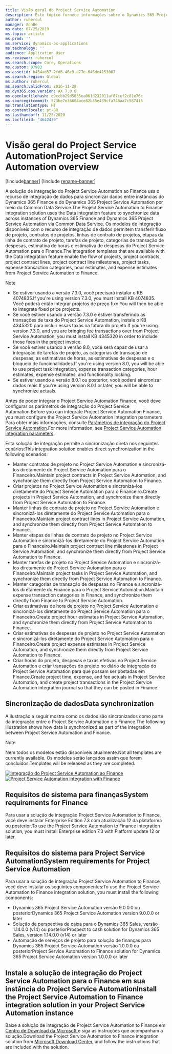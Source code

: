 ```yaml
---
title: Visão geral do Project Service Automation
description: Este tópico fornece informações sobre o Dynamics 365 Project Service Automation para a solução de integração do Dynamics 365 Finance.
author: ruhercul
manager: AnnBe
ms.date: 07/25/2019
ms.topic: article
ms.prod: ''
ms.service: dynamics-ax-applications
ms.technology: ''
audience: Application User
ms.reviewer: ruhercul
ms.search.scope: Core, Operations
ms.custom: 87983
ms.assetid: b454ad57-2fd6-46c9-a77e-646de4153067
ms.search.region: Global
ms.author: ruhercul
ms.search.validFrom: 2016-11-28
ms.dyn365.ops.version: AX 7.0.0
ms.openlocfilehash: d9ccbb29d5035ea061d232011af87cef2c81e76c
ms.sourcegitcommit: 573be7e36604ace82b35e439cfa748aa7c587415
ms.translationtype: HT
ms.contentlocale: pt-BR
ms.lasthandoff: 11/25/2020
ms.locfileid: "4642439"
---
```

# <a name="project-service-automation-overview"></a><span data-ttu-id="df989-103">Visão geral do Project Service Automation</span><span class="sxs-lookup"><span data-stu-id="df989-103">Project Service Automation overview</span></span>

[!include[banner](../includes/banner.md)]
[!include [rename-banner](~/includes/cc-data-platform-banner.md)]

<span data-ttu-id="df989-104">A solução de integração do Project Service Automation ao Finance usa o recurso de integração de dados para sincronizar dados entre instâncias do Dynamics 365 Finance e do Dynamics 365 Project Service Automation por meio do Common Data Service.</span><span class="sxs-lookup"><span data-stu-id="df989-104">The Project Service Automation to Finance integration solution uses the Data integration feature to synchronize data across instances of Dynamics 365 Finance and Dynamics 365 Project Service Automation via Common Data Service.</span></span> <span data-ttu-id="df989-105">Os modelos de integração disponíveis com o recurso de integração de dados permitem transferir fluxo de projeto, contratos de projetos, linhas de contrato de projetos, etapas da linha de contrato de projeto, tarefas de projeto, categorias de transação de despesas, estimativa de horas e estimativa de despesas do Project Service Automation para o Finance.</span><span class="sxs-lookup"><span data-stu-id="df989-105">The integration templates that are available with the Data integration feature enable the flow of projects, project contracts, project contract lines, project contract line milestones, project tasks, expense transaction categories, hour estimates, and expense estimates from Project Service Automation to Finance.</span></span>

> [!NOTE]
> - <span data-ttu-id="df989-106">Se estiver usando a versão 7.3.0, você precisará instalar o KB 4074835.</span><span class="sxs-lookup"><span data-stu-id="df989-106">If you're using version 7.3.0, you must install KB 4074835.</span></span> <span data-ttu-id="df989-107">Você poderá então integrar projetos de preço fixo.</span><span class="sxs-lookup"><span data-stu-id="df989-107">You will then be able to integrate fixed price projects.</span></span>
> - <span data-ttu-id="df989-108">Se você estiver usando a versão 7.3.0 e estiver transferindo as transações de taxa do Project Service Automation, instale o KB 4345320 para incluir essas taxas na fatura do projeto.</span><span class="sxs-lookup"><span data-stu-id="df989-108">If you're using version 7.3.0, and you are bringing fee transactions over from Project Service Automation, you must install KB 4345320 in order to include those fees in the project invoice.</span></span>
> - <span data-ttu-id="df989-109">Se você estiver usando a versão 8.0, você será capaz de usar a integração de tarefas de projeto, as categorias de transação de despesas, as estimativas de horas, as estimativas de despesas e o bloqueio de funcionalidades.</span><span class="sxs-lookup"><span data-stu-id="df989-109">If you're using version 8.0, you will be able to use project task integration, expense transaction categories, hour estimates, expense estimates, and functionality locking.</span></span>
> - <span data-ttu-id="df989-110">Se estiver usando a versão 8.0.1 ou posterior, você poderá sincronizar dados reais.</span><span class="sxs-lookup"><span data-stu-id="df989-110">If you're using version 8.0.1 or later, you will be able to synchronize actuals.</span></span>

<span data-ttu-id="df989-111">Antes de poder integrar o Project Service Automation Finance, você deve configurar os parâmetros de integração do Project Service Automation.</span><span class="sxs-lookup"><span data-stu-id="df989-111">Before you can integrate Project Service Automation Finance, you must configure the Project Service Automation integration parameters.</span></span> <span data-ttu-id="df989-112">Para obter mais informações, consulte [Parâmetros de integração do Project Service Automation](PSA-parameters.md).</span><span class="sxs-lookup"><span data-stu-id="df989-112">For more information, see [Project Service Automation integration parameters](PSA-parameters.md).</span></span>

<span data-ttu-id="df989-113">Esta solução de integração permite a sincronização direta nos seguintes cenários:</span><span class="sxs-lookup"><span data-stu-id="df989-113">This integration solution enables direct synchronization in the following scenarios:</span></span>

- <span data-ttu-id="df989-114">Manter contratos de projeto no Project Service Automation e sincronizá-los diretamente do Project Service Automation para o Financeiro.</span><span class="sxs-lookup"><span data-stu-id="df989-114">Maintain project contracts in Project Service Automation, and synchronize them directly from Project Service Automation to Finance.</span></span>
- <span data-ttu-id="df989-115">Criar projetos no Project Service Automation e sincronizá-los diretamente do Project Service Automation para o Financeiro.</span><span class="sxs-lookup"><span data-stu-id="df989-115">Create projects in Project Service Automation, and synchronize them directly from Project Service Automation to Finance.</span></span>
- <span data-ttu-id="df989-116">Manter linhas de contrato de projeto no Project Service Automation e sincronizá-los diretamente do Project Service Automation para o Financeiro.</span><span class="sxs-lookup"><span data-stu-id="df989-116">Maintain project contract lines in Project Service Automation, and synchronize them directly from Project Service Automation to Finance.</span></span>
- <span data-ttu-id="df989-117">Manter etapas de linhas de contrato de projeto no Project Service Automation e sincronizá-los diretamente do Project Service Automation para o Financeiro.</span><span class="sxs-lookup"><span data-stu-id="df989-117">Maintain project contract line milestones in Project Service Automation, and synchronize them directly from Project Service Automation to Finance.</span></span>
- <span data-ttu-id="df989-118">Manter tarefas de projeto no Project Service Automation e sincronizá-los diretamente do Project Service Automation para o Financeiro.</span><span class="sxs-lookup"><span data-stu-id="df989-118">Maintain project tasks in Project Service Automation, and synchronize them directly from Project Service Automation to Finance.</span></span>
- <span data-ttu-id="df989-119">Manter categorias de transação de despesas no Finance e sincronizá-los diretamente do Finance para o Project Service Automation.</span><span class="sxs-lookup"><span data-stu-id="df989-119">Maintain expense transaction categories in Finance, and synchronize them directly from Finance to Project Service Automation.</span></span>
- <span data-ttu-id="df989-120">Criar estimativas de hora de projeto no Project Service Automation e sincronizá-los diretamente do Project Service Automation para o Financeiro.</span><span class="sxs-lookup"><span data-stu-id="df989-120">Create project hour estimates in Project Service Automation, and synchronize them directly from Project Service Automation to Finance.</span></span>
- <span data-ttu-id="df989-121">Criar estimativas de despesas de projeto no Project Service Automation e sincronizá-los diretamente do Project Service Automation para o Financeiro.</span><span class="sxs-lookup"><span data-stu-id="df989-121">Create project expense estimates in Project Service Automation, and synchronize them directly from Project Service Automation to Finance.</span></span>
- <span data-ttu-id="df989-122">Criar horas do projeto, despesas e taxas efetivas no Project Service Automation e criar transações do projeto no diário de integração do Project Service Automation para que possam ser postadas em Finance.</span><span class="sxs-lookup"><span data-stu-id="df989-122">Create project time, expense, and fee actuals in Project Service Automation, and create project transactions in the Project Service Automation integration journal so that they can be posted in Finance.</span></span>

## <a name="data-synchronization"></a><span data-ttu-id="df989-123">Sincronização de dados</span><span class="sxs-lookup"><span data-stu-id="df989-123">Data synchronization</span></span>

<span data-ttu-id="df989-124">A ilustração a seguir mostra como os dados são sincronizados como parte da integração entre o Project Service Automation e o Finance.</span><span class="sxs-lookup"><span data-stu-id="df989-124">The following illustration shows how data is synchronized as part of the integration between Project Service Automation and Finance.</span></span>

> [!NOTE]
> <span data-ttu-id="df989-125">Nem todos os modelos estão disponíveis atualmente.</span><span class="sxs-lookup"><span data-stu-id="df989-125">Not all templates are currently available.</span></span> <span data-ttu-id="df989-126">Os modelos serão lançados assim que forem concluídos.</span><span class="sxs-lookup"><span data-stu-id="df989-126">Templates will be released as they are completed.</span></span>

<span data-ttu-id="df989-127">[![Integração do Project Service Automation ao Finance](./media/PSA-integration.png)](./media/PSA-integration.png)</span><span class="sxs-lookup"><span data-stu-id="df989-127">[![Project Service Automation integration with Finance](./media/PSA-integration.png)](./media/PSA-integration.png)</span></span>

## <a name="system-requirements-for-finance"></a><span data-ttu-id="df989-128">Requisitos de sistema para finanças</span><span class="sxs-lookup"><span data-stu-id="df989-128">System requirements for Finance</span></span>

<span data-ttu-id="df989-129">Para usar a solução de integração Project Service Automation to Finance, você deve instalar Enterprise Edition 7.3 com atualização 12 da plataforma ou posterior.</span><span class="sxs-lookup"><span data-stu-id="df989-129">To use the Project Service Automation to Finance integration solution, you must install Enterprise edition 7.3 with Platform update 12 or later.</span></span>

## <a name="system-requirements-for-project-service-automation"></a><span data-ttu-id="df989-130">Requisitos do sistema para Project Service Automation</span><span class="sxs-lookup"><span data-stu-id="df989-130">System requirements for Project Service Automation</span></span>

<span data-ttu-id="df989-131">Para usar a solução de integração Project Service Automation to Finance, você deve instalar os seguintes componentes:</span><span class="sxs-lookup"><span data-stu-id="df989-131">To use the Project Service Automation to Finance integration solution, you must install the following components:</span></span>

- <span data-ttu-id="df989-132">Dynamics 365 Project Service Automation versão 9.0.0.0 ou posterior</span><span class="sxs-lookup"><span data-stu-id="df989-132">Dynamics 365 Project Service Automation version 9.0.0.0 or later</span></span>
- <span data-ttu-id="df989-133">Solução de perspectiva de caixa para o Dynamics 365 Sales, versão 1.14.0.0 (v14) ou posterior</span><span class="sxs-lookup"><span data-stu-id="df989-133">Prospect to cash solution for Dynamics 365 Sales, version 1.14.0.0 (v14) or later</span></span>
- <span data-ttu-id="df989-134">Automação de serviços de projeto para solução de finanças para Dynamics 365 Project Service Automation versão 1.0.0.0 ou posterior</span><span class="sxs-lookup"><span data-stu-id="df989-134">Project Service Automation to Finance solution for Dynamics 365 Project Service Automation version 1.0.0.0 or later</span></span>

## <a name="install-the-project-service-automation-to-finance-integration-solution-in-your-project-service-automation-instance"></a><span data-ttu-id="df989-135">Instale a solução de integração do Project Service Automation para o Finance em sua instância do Project Service Automation</span><span class="sxs-lookup"><span data-stu-id="df989-135">Install the Project Service Automation to Finance integration solution in your Project Service Automation instance</span></span>

<span data-ttu-id="df989-136">Baixe a solução de integração de Project Service Automation to Finance em [Centro de Download da Microsoft ](https://www.microsoft.com/download/details.aspx?id=57016) e siga as instruções que acompanham a solução.</span><span class="sxs-lookup"><span data-stu-id="df989-136">Download the Project Service Automation to Finance integration solution from [Microsoft Download Center](https://www.microsoft.com/download/details.aspx?id=57016), and follow the instructions that are included with the solution.</span></span>
